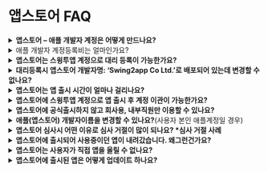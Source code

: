 # 앱스토어 FAQ

<details>

<summary><strong>앱스토어 – 애플 개발자 계정은 어떻게 만드나요?</strong></summary>

애플 개발자 계정을 만드는 방법을 포스팅 링크를 올려드릴게요.

링크 확인해주세요.

**☞** [**애플 개발자 계정 만드는 방법 확인하기**](https://wp.swing2app.co.kr/knowledgebase/apple-developer/)

</details>

<details>

<summary>애플 개발자 계정등록비는 얼마인가요?</summary>

애플 개발자 계정 멤버쉽 1년 이용비용 129,000원입니다.

애플 개발자 계정은 1년 비용이며, 1년마다 갱신해주셔야 합니다.

이용기간 만료 전 결제가 안될 경우 앱이 앱스토어에서 내려갑니다.

(내려간 앱은 이용료 결제 후 다시 재등록 할 수 있습니다)

</details>

<details>

<summary><strong>앱스토어는 스윙투앱 계정으로 대리 등록이 가능한가요?</strong></summary>

네 가능합니다.

사용자가 직접 애플 개발자 계정을 만드는 것이 어렵거나 개발자 비용이 부담된다면, 스윙투앱 계정으로 앱스토어에 앱을 출시할 수 있습니다.

\*구글은 계정 대리 등록 불가

앱스토어 업로드 신청시, 신청서에 등록된 대리등록 주의사항에 동의해주시면 스윙투앱 계정으로 등록해드립니다.

다만, 대리 등록에 관련해서는 아래 유의사항에 모두 확인하여 동의해주셔야 합니다.

<img src="https://wp.swing2app.co.kr/wp-content/uploads/2022/07/%EC%95%B1%EC%8A%A4%ED%86%A0%EC%96%B4-%EB%8C%80%EB%A6%AC%EB%93%B1%EB%A1%9D.png" alt="" data-size="original">

</details>

<details>

<summary><strong>대리등록시 앱스토어 개발자명: ‘Swing2app Co Ltd.’로 배포되어 있는데 변경할 수 없나요?</strong></summary>

스윙투앱 계정으로 앱스토어 대리등록한 경우에는,앱스토어 개발자(개발사) 이름이 ‘Swing2app Co Ltd’ 배포됩니다.

스윙투앱 계정으로 등록하기 때문에 앱별로 배포자 이름을 지정할 수 없습니다.

따라서 스윙투앱 개발사명을 그대로 사용하셔야 하구요.

**사용자가 원하는 이름으로 배포하기를 원한다면 애플 개발자 계정을 만들어주시기 바랍니다.**

앱스토어 업로드시, 만들어놓은 애플 개발자계정: 아이디, 비밀번호를 기재하시면 해당 계정으로 올려드리구요.

개발자 이름은 당연히 사용자 이름으로 적용됩니다.

**☞** [**\[애플 개발자계정 만드는 방법 보러가기\]**](https://wp.swing2app.co.kr/knowledgebase/apple-developer/)

</details>

<details>

<summary><strong>앱스토어는 앱 출시 시간이 얼마나 걸리나요?</strong></summary>

보통 일주일(7일) 이내 소요됩니다.

그러나 애플은 심사가 거절되는 경우가 많기 때문에 위의 시간 보다 더 걸릴 수 있습니다.

시간적 여유를 두고 심사를 기다려주시기 바랍니다.

</details>

<details>

<summary><strong>앱스토어에 스윙투앱 계정으로 앱 출시 후 계정 이관이 가능한가요?</strong></summary>

네 가능합니다.

스윙투앱 개발자 계정으로 출시 후, 사용자분의 애플 개발자 계정을 등록하셨다면 해당 계정으로 앱을 옮겨드릴 수 있습니다.

단, 해당 계정으로 앱을 옮기는 것 역시 앱을 다시 등록해야 하기 때문에 업로드 티켓을 구매해서 업로드 신청주셔야 합니다. \_(앱스토어 업로드 티켓 20,000원 비용 발생)

업로드 신청서 메모란에 기존 출시된 앱 이관 요청이라고 기재하고, 만든 계정:아이디, 비밀번호를 기재해주시면 됩니다.

</details>

<details>

<summary><strong>앱스토어에 공식출시하지 않고 회사용, 내부직원만 이용할 수 있나요?</strong></summary>

앱스토어는 회사 내부용, 직원들만 쓰는 사내 어플에 대해서 공식 출시를 승인하지 않고 있습니다.

즉, 모든 사용자들이 이용가능한 앱에 대해서만 앱스토어에 출시를 할 수 있어요.

따라서 회사내에서 직원들만 이용가능한 앱을 만들 경우 앱스토어에 출시가 되지 않아서, 아이폰 사용자들은 이용이 어려울 수 있어요.

이때 가능한 방법은 앱스토어에 공식 배포를 하지 않고 test-flight를 이용하여 추가된 사용자들에게만 앱을 이용하게끔 출시해드릴 수 있습니다.

**\[앱스토어 test-flight 이용방법]**

[https://wp.swing2app.co.kr/knowledgebase/appstore-testflight/](https://wp.swing2app.co.kr/knowledgebase/appstore-testflight/)

이용방법은 유료앱이용과 동일합니다.

스윙 유료앱 이용권, 앱스토어 업로드 티켓 구매해주셔야 하구요.

업로드 티켓 구매 후 \*앱운영 →버전관리 → 앱제작 이력 페이지에서 앱스토어 업로드 신청해주세요.

실제 공식 출시를 하는 것은 아니지만 테스트 출시 앱도 앱스토어 애플의 심사를 받은 후에 이용이 가능해요.

따라서 업로드 신청서에 기재된 항목을 모두 입력해서 신청해주셔야 합니다.

신청 완료 후, 이메일 : help@swing2app.co.kr 로 앱스토어 test-flight 요청 메일을 주시기 바랍니다.

아이폰 앱을 사용하실 사용자분들의 애플 계정(이메일주소)을 모두 모아서 보내주시기 바랍니다.

아이폰 내에 설정메뉴에 들어가시면 Apple-ID를 확인할 수 있습니다.

\*사용자분들의 애플 계정은 최종으로 보내주셔야 합니다.

\*이후 추가를 할 경우 다시 업로드티켓을 구매해서 신청하셔야 하기 때문에 모든 아이폰 사용자분들의 이메일 계정을 모아서 전달해주시는 것이 좋습니다.

앱스토어 test-flight 앱 출시는 심사기간 3\~5일 정도가 소요됩니다.

공식배포로 하는 것보다 앱출시보다는 금방 되며, 거절 없이 거의 대부분은 승인이 되고 있습니다.

심사 후 승인이 완료되면 위에 아이폰 사용자 분들 계정으로 invit(초대) 메일이 발송됩니다.

사용자는 초대 메일을 확인하여 앱을 아이폰으로 다운받아 이용하시면 됩니다.

<mark style="color:red;">**\[주의사항]**</mark>

1\)test-flight 앱 출시는 이용기간이 90일입니다.

애플의 정책사항으로 90일만 이용이 가능하며, 아이폰 앱 이용이 더 필요하실 경우 다시 앱스토어 업로드 신청을 주셔야 합니다.

그러면 저희쪽에서 다시 앱을 버전업데이트 하여 다시 해당 작업을 진행해드립니다.

2\)유료앱 이용권도 구매가 되어 있어야 이용 가능합니다.

공식 출시가 아니더라도 앱스토어에 출시를 하는 개념은 동일하기 때문에 유료앱이 아닐 경우 이용이 불가하며, 앱 이용이 정지됩니다.

따라서 유료앱 버전을 계속 유지해주셔야 합니다.

3\) 애플 사용자 계정(이메일주소)는 처음 앱스토어 업로드 신청시 모두 모아서 주셔야 합니다.

이후 사용자 계정을 초대할 때마다, 초대시마다 업로드 신청을 다시 주셔야 하기 때문에 비용이 발생됩니다.

</details>

<details>

<summary><strong>애플(앱스토어) 개발자이름을 변경할 수 있나요?</strong>(사용자 본인 애플계정일 경우)</summary>

**애플의 경우 개발자 가입 후에는 개발자 이름을 변경할 수 없습니다.**

법인은 기업명, 개인은 영어 이름으로 개발자 이름을 등록할 수 있기 때문에 편의에 따라 다른 이름으로는 변경할 수 없습니다.

대신에 **애플은 계정을 '개인'에서 → '법인(기업)'으로 변경할 수 있습니다.**

이러한 이유가 아니고서는 특별한 이유 없이 도중에 개발자 이름을 변경하실 수가 없는 점 유념해주세요.

</details>

<details>

<summary><strong>앱스토어 심사시 어떤 이유로 심사 거절이 많이 되나요? *심사 거절 사례</strong></summary>

애플은 구글과 달리 앱 심사가 굉장히 까다롭구요. 다양한 이유들로 심사가 거절됩니다.\
그 중 대표적인 심사 거절 사례를 말씀드리면요.

\
1\) 메타 데이터 정책 위반 : 앱 내에 아무 컨텐츠/내용이 없거나 성적 관련 컨텐츠와 이미지, 공격적인 컨텐츠가 있는 경우\
2\) 디자인 최소 기능 위반 : 앱이 웹사이트와 동일할 때 (웹사이트처럼 앱을 만들면 앱으로서 기능을 인정받을 수 없어요)\
3\) 웹링크 오류: 앱에 연동한 웹링크 URL을 잘못 입력하여서 주소를 찾을 수 없다거나, 잘못된 웹링크 주소라고 나오는 경우\
4\) 애플 고유 이미지 사용: 애플에서 만든 아이콘 등의 이미지를 사용할 경우\
5\)저작권이 있는 이미지 무단 사용: 위와 비슷하며, 다른 업체의 브랜드 로고, 아이콘 등 저작권이 있는 이미지를 쓰는 경우\
6\) 이미지 퀄리티: 앱 아이콘, 대기화면 이미지 등 작업시 화질이 좋지 않거나 퀄리티가 떨어지는 이미지로 제작한 경우\
7\) 회원가입 개인정보 요구: 회원가입창에서 사용자의 전화번호 등의 개인정보를 묻는 경우\
8\) 비공개앱: 앱 내용을 확인하기 위해서 데모계정을 함께 제출해야 합니다.\
\
플레이스토어도 애플과 비슷한 정책으로 심사를 하기 때문에 플레이스토어도 참고하여 확인해주시기 바랍니다.\
이외에도 애플 심사 거절 사례는 더욱 다양하기 때문에 더욱 자세한 내용은 관련 포스팅을 참고해주세요.\
**☞** [**애플 앱스토어 앱출시 심사 거절사례 보러가기**](https://wp.swing2app.co.kr/knowledgebase/appstore-apprejection/)

</details>

<details>

<summary><strong>앱스토어에 출시되어 사용중이던 앱이 내려갔습니다. 왜그런건가요?</strong></summary>

**애플 개발자는구글과 달리 멤버십 이용기간이 1년입니다. \*구글은 평생 이용**

따라서 애플은 1년마다 개발자 계정 멤버쉽이용료를 결제해서 이용기간을 새로 갱신하는 과정이 필요합니다.

잘 출시되었던 앱이 내려갔다면 계약기간이 만료되었을 가능성이 높습니다.

애플 아이튠즈사이트 들어가셔서 개발자계정으로 로그인 하신 뒤 기간 확인해주세요.

[https://itunesconnect.apple.com](https://itunesconnect.apple.com/)

계약기간이 만료되셨다면, 메인페이지에 멤버십을 갱신하라는 안내 창이 떠있을 것입니다.

Apple Developer 웹사이트에서 멤버십을 갱신해주시기 바랍니다.

[https://developer.apple.com/](https://developer.apple.com/)

\*애플 개발자 이용료: 1년 129,000원

</details>

<details>

<summary><strong>앱스토어는 사용자가 직접 앱을 올릴 수 없나요?</strong></summary>

앱스토어는 애플 개발자계정을 가지고 있어도 직접 업로드를 할 수 없습니다.

사용자가 직접 업로드를 진행할 수 없으며, 스윙에 대행으로만 업로드가 가능합니다.

애플은 구글과 달리 앱 업로드시 개발사의 개발소스, \*\*\*\* 개발에 관련된 보안 내용 등이 필요하기 때문에 사용자가 직접 업로드를 할 수 없습니다.

개발사(스윙)에서만 업로드가 가능한 점 양해부탁드립니다.

(앱스토어 업로드 대행비: 1회 20,000원)

</details>

<details>

<summary><strong>앱스토어에 출시된 앱은 어떻게 업데이트 하나요?</strong></summary>

앱스토어는 앞서 설명한 것처럼, 사용자가 직접 올리지 못하기 때문에 업데이트건이 있다면 업로드 재신청을 해주셔야 합니다.

**앱스토어 업로드 신청 티켓 (1회 20,000원)을 구매한 뒤 업로드 재신청을 해주시기 바랍니다.**

업데이트 할 때마다 업로드 비용이 들기 때문에 수정사항이 있다면 한 꺼번에 작업해서 진행해주시는 게 좋습니다.

</details>
